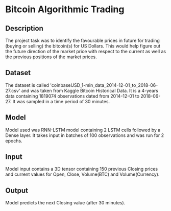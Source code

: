 # Bitcoin Algorithmic Trading
## Description
The project task was to identify the favourable prices in future for trading (buying or selling) the bitcoin(s) for US Dollars. This would help figure out the future direction of the market price with respect to the current as well as the previous positions of the market prices.

## Dataset
The dataset is called 'coinbaseUSD_1-min_data_2014-12-01_to_2018-06-27.csv' and was taken from Kaggle Bitcoin Historical Data. It is a 4-years data containing 1819074 observations dated from 2014-12-01 to 2018-06-27. It was sampled in a time period of 30 minutes.

## Model
Model used was RNN-LSTM model containing 2 LSTM cells followed by a Dense layer. It takes input in batches of 100 observations and was run for 2 epochs.

## Input
Model input contains a 3D tensor containing 150 previous Closing prices and current values for Open, Close, Volume(BTC) and Volume(Currency).

## Output
Model predicts the next Closing value (after 30 minutes).
